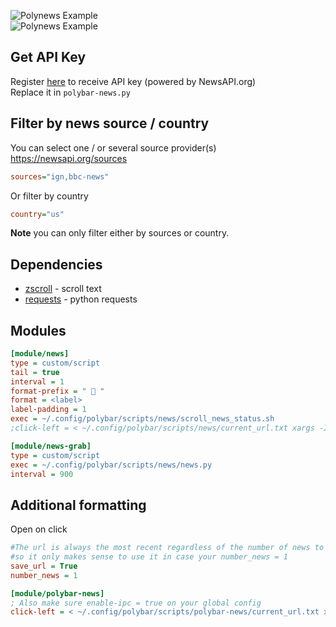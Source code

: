 ![Polynews Example](https://i.imgur.com/ALjgqS3.jpg)  
![Polynews Example](https://i.imgur.com/hSehjcj.png)

## Get API Key

Register [here](https://newsapi.org/) to receive API key (powered by NewsAPI.org)  
Replace it in `polybar-news.py`

## Filter by news source / country

You can select one / or several source provider(s) https://newsapi.org/sources

```ini
sources="ign,bbc-news"
```

Or filter by country

```ini
country="us"
```

**Note** you can only filter either by sources or country.

## Dependencies

- [zscroll](https://github.com/noctuid/zscroll#installation) - scroll text
- [requests](https://pypi.org/project/requests/) - python requests

## Modules

```ini
[module/news]
type = custom/script
tail = true
interval = 1
format-prefix = "  "
format = <label>
label-padding = 1
exec = ~/.config/polybar/scripts/news/scroll_news_status.sh
;click-left = < ~/.config/polybar/scripts/news/current_url.txt xargs -I % xdg-open %

[module/news-grab]
type = custom/script
exec = ~/.config/polybar/scripts/news/news.py
interval = 900
```

## Additional formatting

Open on click

```ini
#The url is always the most recent regardless of the number of news to be shown,
#so it only makes sense to use it in case your number_news = 1
save_url = True
number_news = 1
```

```ini
[module/polybar-news]
; Also make sure enable-ipc = true on your global config
click-left = < ~/.config/polybar/scripts/polybar-news/current_url.txt xargs -I % xdg-open %
```
